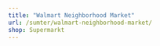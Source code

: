 ```yaml
---
title: "Walmart Neighborhood Market"
url: /sumter/walmart-neighborhood-market/
shop: Supermarkt
---
```

